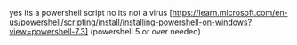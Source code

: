 yes its a powershell script
no its not a virus
[https://learn.microsoft.com/en-us/powershell/scripting/install/installing-powershell-on-windows?view=powershell-7.3] (powershell 5 or over needed)
